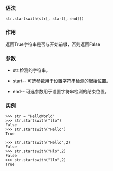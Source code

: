 ### 语法

```
str.startswith(str[, start[, end]])
```

### 作用

返回True字符串是否与开始前缀，否则返回False

### 参数

* str:检测的字符串。

* start-- 可选参数用于设置字符串检测的起始位置。

* end-- 可选参数用于设置字符串检测的结束位置。

### 实例

```
>>> str = "HelloWorld"
>>> str.startswith("llo")
False
>>> str.startswith("Hello")
True

>>> str.startswith("Hello",2)
False
>>> str.startswith("Hlo",2)
False
>>> str.startswith("llo",2)
True
```



